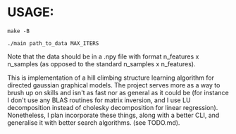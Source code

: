 # USAGE:

`make -B`

`./main path_to_data MAX_ITERS`

Note that the data should be in a .npy file with format n_features x n_samples (as opposed to the standard n_samples x n_features).

This is implementation of a hill climbing structure learning algorithm for directed gaussian graphical models. The project serves more as a way to brush up on skills
and isn't as fast nor as general as it could be (for instance I don't use any BLAS routines for matrix inversion, and I use LU decomposition instead of cholesky 
decomposition for linear regression). Nonetheless, I plan incorporate these things, along with a better CLI, and generalise it with better search algorithms. (see TODO.md). 
